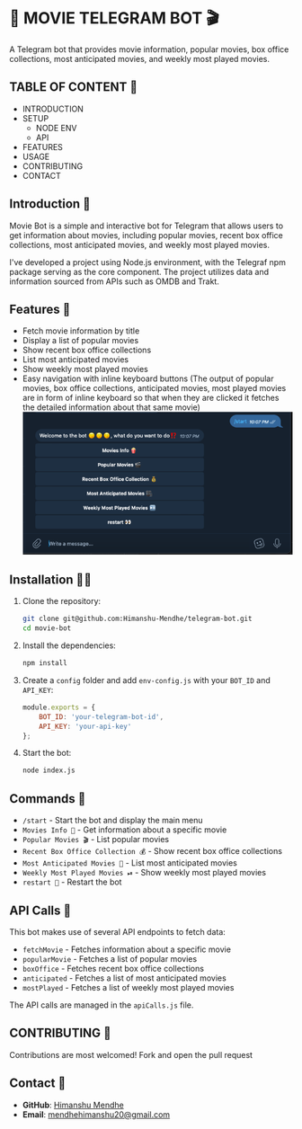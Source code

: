 # 🎥 MOVIE TELEGRAM BOT 🎬

 A Telegram bot that provides movie information, popular movies, box office collections, most anticipated movies, and weekly most played movies.


## TABLE OF CONTENT 🍷

- INTRODUCTION
- SETUP
    - NODE ENV
    - API
- FEATURES
- USAGE
- CONTRIBUTING 
- CONTACT


## Introduction 🙏

Movie Bot is a simple and interactive bot for Telegram that allows users to get information about movies, including popular movies, recent box office collections, most anticipated movies, and weekly most played movies.

I've developed a project using Node.js environment, with the Telegraf npm package serving as the core component. The project utilizes data and information sourced from APIs such as OMDB and Trakt.

## Features 🔎

- Fetch movie information by title
- Display a list of popular movies
- Show recent box office collections
- List most anticipated movies
- Show weekly most played movies
- Easy navigation with inline keyboard buttons (The output of popular movies, box office collections, anticipated movies, most played movies are in form of inline keyboard so that when they are clicked it fetches the detailed information about that same movie)
![screenshot of /start](<screenshots/Screenshot 2024-06-10 at 10.08.26 PM.png>)

## Installation 🧑‍🔧

1. Clone the repository:
    ```bash
    git clone git@github.com:Himanshu-Mendhe/telegram-bot.git
    cd movie-bot
    ```

2. Install the dependencies:
    ```bash
    npm install
    ```

3. Create a `config` folder and add `env-config.js` with your `BOT_ID` and `API_KEY`:
    ```javascript
    module.exports = {
        BOT_ID: 'your-telegram-bot-id',
        API_KEY: 'your-api-key'
    };
    ```

4. Start the bot:
    ```bash
    node index.js
    ```

## Commands 🫡

- `/start` - Start the bot and display the main menu
- `Movies Info 🍿` - Get information about a specific movie
- `Popular Movies 🎬` - List popular movies
- `Recent Box Office Collection 💰` - Show recent box office collections
- `Most Anticipated Movies 🎥` - List most anticipated movies
- `Weekly Most Played Movies ⏯` - Show weekly most played movies
- `restart 👀` - Restart the bot   

## API Calls 📲

This bot makes use of several API endpoints to fetch data:

- `fetchMovie` - Fetches information about a specific movie
- `popularMovie` - Fetches a list of popular movies
- `boxOffice` - Fetches recent box office collections
- `anticipated` - Fetches a list of most anticipated movies
- `mostPlayed` - Fetches a list of weekly most played movies

The API calls are managed in the `apiCalls.js` file.

## CONTRIBUTING 🤝

Contributions are most welcomed!
Fork and open the pull request

## Contact 📇

- **GitHub**: [Himanshu Mendhe](https://github.com/Himanshu-Mendhe)
- **Email**: mendhehimanshu20@gmail.com